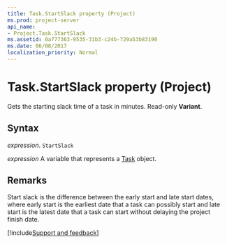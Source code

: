 ```yaml
---
title: Task.StartSlack property (Project)
ms.prod: project-server
api_name:
- Project.Task.StartSlack
ms.assetid: 0a777363-9535-31b3-c24b-729a53b83190
ms.date: 06/08/2017
localization_priority: Normal
---
```



# Task.StartSlack property (Project)

Gets the starting slack time of a task in minutes. Read-only  **Variant**.


## Syntax

_expression_. `StartSlack`

_expression_ A variable that represents a [Task](./Project.Task.md) object.


## Remarks

Start slack is the difference between the early start and late start dates, where early start is the earliest date that a task can possibly start and late start is the latest date that a task can start without delaying the project finish date.

[!include[Support and feedback](~/includes/feedback-boilerplate.md)]